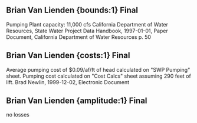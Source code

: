## Brian Van Lienden {bounds:1} Final
Pumping Plant capacity: 11,000 cfs
California Department of Water Resources, State Water Project Data Handbook, 1997-01-01, Paper Document, California Department of Water Resources
p. 50

## Brian Van Lienden {costs:1} Final
Average pumping cost of $0.09/af/ft of head calculated on "SWP Pumping" sheet.  Pumping cost calculated on "Cost Calcs" sheet assuming 290 feet of lift.
Brad Newlin, 1999-12-02, Electronic Document

## Brian Van Lienden {amplitude:1} Final
no losses
